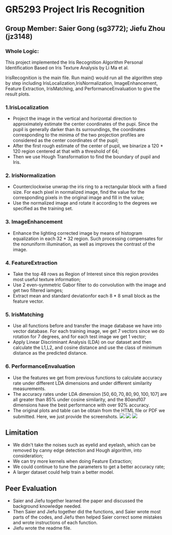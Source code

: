 # GR5293 Project Iris Recognition

## Group Member: Saier Gong (sg3772); Jiefu Zhou (jz3148)
                   

### Whole Logic:

This project implemented the Iris Recognition Algorithm Personal Identification Based on Iris Texture Analysis by Li Ma et al.

IrisRecognition is the main file. Run main() would run all the algorithm step by step including IrisLocalization,IrisNormalization, ImageEnhancement, Feature Extraction, IrisMatching, and PerformanceEnvaluation to give the result plots.

### 1.IrisLocalization

* Project the image in the vertical and horizontal direction to approximately estimate the center coordinates of the pupi. Since the pupil is generally darker than its surroundings, the coordinates corresponding to the minima of the two projection profiles are considered as the center coordinates of the pupil;
* After the first rough estimate of the center of pupil, we binarize a 120 * 120 region centered at that with a threshold of 64;
* Then we use Hough Transformation to find the boundary of pupil and Iris.

### 2. IrisNormalization

* Counterclockwise unwrap the iris ring to a rectangular block with a fixed size. For each pixel in normalized image, find the value for the corresponding pixels in the original image and fill in the value;
* Use the normalized image and rotate it according to the degrees we specified as the training set.

### 3. ImageEnhancement

* Enhance the lighting corrected image by means of histogram equalization in each 32 * 32 region. Such processing compensates for the nonuniform illumination, as well as improves the contrast of the image.

### 4. FeatureExtraction

* Take the top 48 rows as Region of Interest since this region provides most useful texture information;
* Use 2 even-symmetric Gabor filter to do convolution with the image and get two filtered iamges;
* Extract mean and standard deviationfor each 8 * 8 small block as the feature vector.

### 5. IrisMatching

*  Use all functions before and transfer the image database we have into vector database. For each training image, we get 7 vectors since we do rotation for 7 degrees, and for each test image we get 1 vector;
* Apply Linear Discriminant Analysis (LDA) on our dataset and then calculate the L1,L2, and cosine distance and use the class of minimum	distance as the predicted distance.

### 6. PerformanceEnvaluation
+ Use the features we get from previous functions to calculate accuracy rate under different LDA dimensions and under different similarity measurements.
+ The accuracy rates under LDA dimension $[50, 60, 70, 80, 90, 100, 107]$ are all greater than $85\%$ under cosine similarity, and the $80 and 107$ dimensions have the best performance with over $92\%$ accuracy.
+ The original plots and table can be obtain from the HTML file or PDF we submitted. Here, we just provide the screenshots.
![](p1.png)
![](roc.png)
![](table.png)

## Limitation
* We didn't take the noises such as eyelid and eyelash, which can be removed by canny edge detection and Hough algorithm, into consideration;
* We can try more kernels when doing Feature Extraction;
* We could continue to tune the parameters to get a better accuracy rate;
* A larger dataset could help train a better model.

## Peer Evaluation
+ Saier and Jiefu together learned the paper and discussed the background knowledge needed.
+  Then Saier and Jiefu together did the functions, and Saier wrote most parts of the codes, and Jiefu then helped Saier correct some mistakes and wrote instructions of each function.
+  Jiefu wrote the readme file.